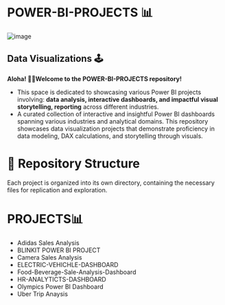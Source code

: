 # POWER-BI-PROJECTS 📊
![image](https://github.com/user-attachments/assets/49b807d6-61b3-4b74-a66d-081adaeafe48)

## Data Visualizations 🕹️
 **Aloha! 👋🏽Welcome to the POWER-BI-PROJECTS repository!**
* This space is dedicated to showcasing various Power BI projects involving: **data analysis, interactive dashboards, and impactful visual storytelling, reporting** across different industries.
* A curated collection of interactive and insightful Power BI dashboards spanning various industries and analytical domains. This repository showcases data visualization projects that demonstrate proficiency in data modeling, DAX calculations, and storytelling through visuals.​

# **📁 Repository Structure**

Each project is organized into its own directory, containing the necessary files for replication and exploration.​

# **PROJECTS📊**
* Adidas Sales Analysis
* BLINKIT POWER BI PROJECT
* Camera Sales Analysis
* ELECTRIC-VEHICHLE-DASHBOARD
* Food-Beverage-Sale-Analysis-Dashboard
* HR-ANALYTICTS-DASHBOARD
* Olympics Power BI Dashboard
* Uber Trip Anaysis
